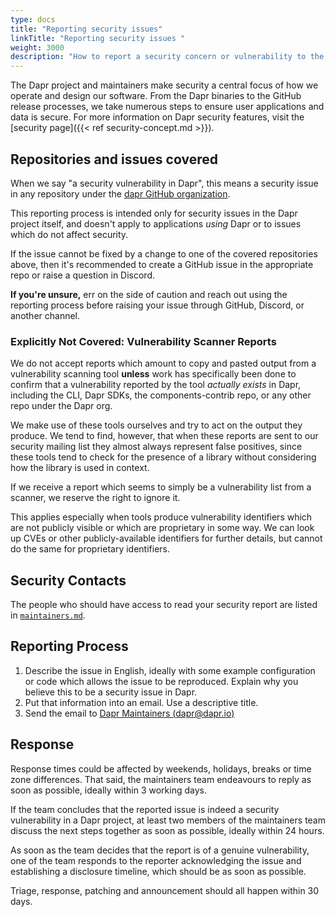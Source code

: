 ```yaml
---
type: docs
title: "Reporting security issues"
linkTitle: "Reporting security issues "
weight: 3000
description: "How to report a security concern or vulnerability to the Dapr maintainers."
---
```


The Dapr project and maintainers make security a central focus of how we operate and design our software. From the Dapr binaries to the GitHub release processes, we take numerous steps to ensure user applications and data is secure. For more information on Dapr security features, visit the [security page]({{< ref security-concept.md >}}).

## Repositories and issues covered

When we say "a security vulnerability in Dapr", this means a security issue
in any repository under the [dapr GitHub organization](https://github.com/dapr/).

This reporting process is intended only for security issues in the Dapr
project itself, and doesn't apply to applications _using_ Dapr or to
issues which do not affect security.

If the issue cannot be fixed by a change to one of the covered
repositories above, then it's recommended to create a GitHub issue in the appropriate repo or raise a question in Discord.

**If you're unsure,** err on the side of caution and reach out using the reporting process before
raising your issue through GitHub, Discord, or another channel. 

### Explicitly Not Covered: Vulnerability Scanner Reports

We do not accept reports which amount to copy and pasted output from a vulnerability
scanning tool **unless** work has specifically been done to confirm that a vulnerability
reported by the tool _actually exists_ in Dapr, including the CLI, Dapr SDKs, the components-contrib repo,
or any other repo under the Dapr org.

We make use of these tools ourselves and try to act on the output they produce.
We tend to find, however, that when these reports are sent to our security
mailing list they almost always represent false positives, since these tools tend to check
for the presence of a library without considering how the library is used in context.

If we receive a report which seems to simply be a vulnerability list from a scanner, we
reserve the right to ignore it.

This applies especially when tools produce vulnerability identifiers which are not publicly
visible or which are proprietary in some way. We can look up CVEs or other publicly-available
identifiers for further details, but cannot do the same for proprietary identifiers.

## Security Contacts

The people who should have access to read your security report are listed in [`maintainers.md`](https://github.com/dapr/community/blob/master/MAINTAINERS.md).

## Reporting Process

1. Describe the issue in English, ideally with some example configuration or
   code which allows the issue to be reproduced. Explain why you believe this
   to be a security issue in Dapr.
2. Put that information into an email. Use a descriptive title.
3. Send the email to [Dapr Maintainers (dapr@dapr.io)](mailto:dapr@dapr.io?subject=[Security%20Disclosure]:%20ISSUE%20TITLE)

## Response

Response times could be affected by weekends, holidays, breaks or time zone
differences. That said, the maintainers team endeavours to reply as
soon as possible, ideally within 3 working days.

If the team concludes that the reported issue is indeed a security
vulnerability in a Dapr project, at least two members of the maintainers
team discuss the next steps together as soon as possible, ideally
within 24 hours.

As soon as the team decides that the report is of a genuine vulnerability,
one of the team responds to the reporter acknowledging the issue and
establishing a disclosure timeline, which should be as soon as possible.

Triage, response, patching and announcement should all happen within 30 days.
